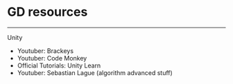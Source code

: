 # GD resources
---
Unity
- Youtuber: Brackeys
- Youtuber: Code Monkey
- Official Tutorials: Unity Learn
- Youtuber: Sebastian Lague (algorithm advanced stuff)